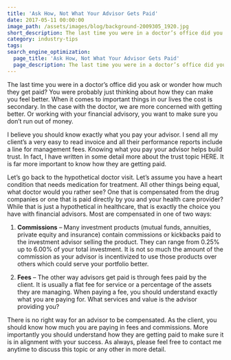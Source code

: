 ```yaml
---
title: 'Ask How, Not What Your Advisor Gets Paid'
date: 2017-05-11 00:00:00
image_path: /assets/images/blog/background-2009305_1920.jpg
short_description: The last time you were in a doctor’s office did you ask or wonder how much they get paid?  You were probably just thinking about how they can make you feel better.  When it comes to important things in our lives the cost is secondary...
category: industry-tips
tags:
search_engine_optimization:
  page_title: 'Ask How, Not What Your Advisor Gets Paid'
  page_description: The last time you were in a doctor’s office did you ask or wonder how much they get paid?  You were probably just thinking about how they can make you feel better.  When it comes to important things in our lives the cost is secondary...
---
```

The last time you were in a doctor’s office did you ask or wonder how much they get paid?  You were probably just thinking about how they can make you feel better.  When it comes to important things in our lives the cost is secondary.  In the case with the doctor, we are more concerned with getting better. Or working with your financial advisory, you want to make sure you don’t run out of money.

I believe you should know exactly what you pay your advisor.  I send all my client’s a very easy to read invoice and all their performance reports include a line for management fees.  Knowing what you pay your advisor helps build trust.  In fact, I have written in some detail more about the trust topic HERE.  It is far more important to know how they are getting paid.

Let’s go back to the hypothetical doctor visit.  Let’s assume you have a heart condition that needs medication for treatment.   All other things being equal, what doctor would you rather see?  One that is compensated from the drug companies or one that is paid directly by you and your health care provider?  While that is just a hypothetical in healthcare, that is exactly the choice you have with financial advisors.  Most are compensated in one of two ways:

1. **Commissions** – Many investment products (mutual funds, annuities, private equity and insurance) contain commissions or kickbacks paid to the investment advisor selling the product.  They can range from 0.25% up to 6.00% of your total investment.  It is not so much the amount of the commission as your advisor is incentivized to use those products over others which could serve your portfolio better.

2. **Fees** – The other way advisors get paid is through fees paid by the client.  It is usually a flat fee for service or a percentage of the assets they are managing.  When paying a fee, you should understand exactly what you are paying for.  What services and value is the advisor providing you?

There is no right way for an advisor to be compensated.  As the client, you should know how much you are paying in fees and commissions.  More importantly you should understand how they are getting paid to make sure it is in alignment with your success.  As always, please feel free to contact me anytime to discuss this topic or any other in more detail.